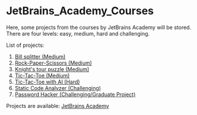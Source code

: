 # JetBrains_Academy_Courses
Here, some projects from the courses by JetBrains Academy will be stored. There are four levels: easy, medium, hard and challenging.

List of projects:
  1. [Bill splitter (Medium)](https://github.com/evylegzhanin/JetBrains_Python_Core/tree/main/bill_splitter)  
  2. [Rock-Paper-Scissors (Medium)](https://github.com/evylegzhanin/JetBrains_Python_Core/tree/main/rock_paper_scissors)
  3. [Knight's tour puzzle (Medium)](https://github.com/evylegzhanin/JetBrains_Python_Core/tree/main/knights_tour_pazzle)
  4. [Tic-Tac-Toe (Medium)](https://github.com/evylegzhanin/JetBrains_Python_Core/tree/main/tic_tac_toe)
  5. [Tic-Tac-Toe with AI (Hard)](https://github.com/evylegzhanin/JetBrains_Python_Core/tree/main/tic_tac_toe_with_AI)
  6. [Static Code Analyzer (Challenging)](https://github.com/evylegzhanin/JetBrains_Python_Core/tree/main/static_code_analyzer)
  7. [Password Hacker (Challenging/Graduate Project)](https://github.com/evylegzhanin/JetBrains_Python_Core/tree/main/password_hacker)

Projects are available: [JetBrains Academy](https://hyperskill.org/tracks/2)
